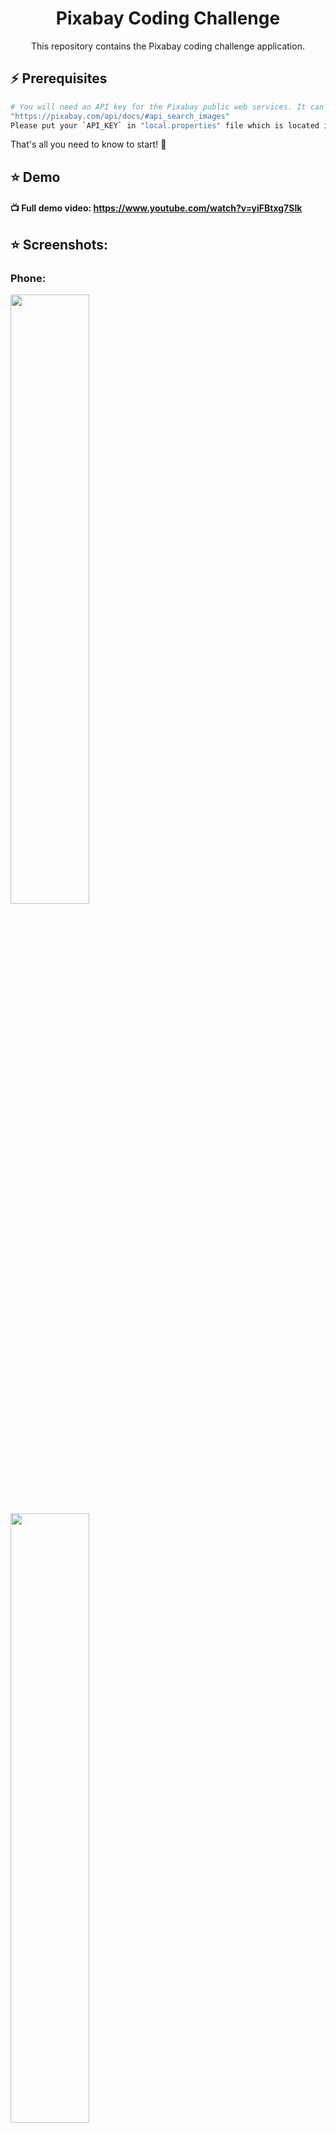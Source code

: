 <h1 align="center">  
  Pixabay Coding Challenge
</h1>  
<p align="center">This repository contains the Pixabay coding challenge application.  </p>  


## ⚡️ Prerequisites
```bash  
# You will need an API key for the Pixabay public web services. It can be retrieved from this page (you must be logged in to see it):
"https://pixabay.com/api/docs/#api_search_images"  
Please put your `API_KEY` in "local.properties" file which is located in the root directory 
```  
That's all you need to know to start! 🎉


## ⭐️ Demo

#### 📺 Full demo video: https://www.youtube.com/watch?v=yiFBtxg7Slk

## ⭐️ Screenshots:

<p align="center">

### Phone:

<img src="https://user-images.githubusercontent.com/19203471/216852107-318f0f79-0fa4-4d85-ae88-a2485fe9b716.png" width=50%>




<img src="https://user-images.githubusercontent.com/19203471/216852108-3801d353-8608-4343-9573-6468c7b2ab47.png" width=50%>





<img src="https://user-images.githubusercontent.com/19203471/216852109-70bca63f-7494-43b4-85c0-ff1494d35a82.png" width=50%>





<img src="https://user-images.githubusercontent.com/19203471/216852111-73628484-b007-4bf3-8959-a4ddeaf241ae.png" width=50%>





<img src="https://user-images.githubusercontent.com/19203471/216852112-0b80e2c6-cc5a-45b6-875d-75a2e335ad44.png" width=50%>





<img src="https://user-images.githubusercontent.com/19203471/216852113-b0a2bcb2-463d-42d6-a3ab-55f19d323e61.png" width=50%>




<img src="https://user-images.githubusercontent.com/19203471/216852114-4abc9fbf-eb62-49b3-8fad-8e1e38911fb9.png" width=50%>






<img src="https://user-images.githubusercontent.com/19203471/216852115-6c027bac-8922-4703-9207-648f6c2b15f5.png" width=50%>




### Tablet:
<img src="https://user-images.githubusercontent.com/19203471/216852116-325c5f4e-7197-44ba-a617-470e140eb502.png">




<img src="https://user-images.githubusercontent.com/19203471/216852118-edb99a42-3723-445f-82de-bba6fbd54829.png">






<img src="https://user-images.githubusercontent.com/19203471/216852119-00297eb2-4df4-413b-8ee0-a748df7b7fd2.png">





<img src="https://user-images.githubusercontent.com/19203471/216852123-47284a24-5916-4f4f-ba6c-c5f2df2746bb.png">





<img src="https://user-images.githubusercontent.com/19203471/216852124-06876a8a-f607-49fb-aa96-4e3bb55d8107.png">






<img src="https://user-images.githubusercontent.com/19203471/216852125-3071de59-942c-45e4-8dcf-59ca8fe7c12b.png">





</p>